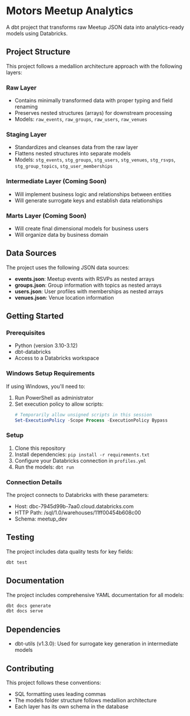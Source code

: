 # Motors Meetup Analytics

A dbt project that transforms raw Meetup JSON data into analytics-ready models using Databricks.

## Project Structure

This project follows a medallion architecture approach with the following layers:

### Raw Layer
- Contains minimally transformed data with proper typing and field renaming
- Preserves nested structures (arrays) for downstream processing
- Models: `raw_events`, `raw_groups`, `raw_users`, `raw_venues`

### Staging Layer
- Standardizes and cleanses data from the raw layer
- Flattens nested structures into separate models
- Models: `stg_events`, `stg_groups`, `stg_users`, `stg_venues`, `stg_rsvps`, `stg_group_topics`, `stg_user_memberships`

### Intermediate Layer (Coming Soon)
- Will implement business logic and relationships between entities
- Will generate surrogate keys and establish data relationships

### Marts Layer (Coming Soon)
- Will create final dimensional models for business users
- Will organize data by business domain

## Data Sources

The project uses the following JSON data sources:

- **events.json**: Meetup events with RSVPs as nested arrays
- **groups.json**: Group information with topics as nested arrays
- **users.json**: User profiles with memberships as nested arrays 
- **venues.json**: Venue location information

## Getting Started

### Prerequisites

- Python (version 3.10-3.12)
- dbt-databricks
- Access to a Databricks workspace

### Windows Setup Requirements

If using Windows, you'll need to:

1. Run PowerShell as administrator
2. Set execution policy to allow scripts:
   ```powershell
   # Temporarily allow unsigned scripts in this session
   Set-ExecutionPolicy -Scope Process -ExecutionPolicy Bypass
   ```

### Setup

1. Clone this repository
2. Install dependencies: `pip install -r requirements.txt`
3. Configure your Databricks connection in `profiles.yml`
4. Run the models: `dbt run`

### Connection Details

The project connects to Databricks with these parameters:
- Host: dbc-7945d99b-7aa0.cloud.databricks.com
- HTTP Path: /sql/1.0/warehouses/11ff00454b608c00
- Schema: meetup_dev

## Testing

The project includes data quality tests for key fields:
```bash
dbt test
```

## Documentation

The project includes comprehensive YAML documentation for all models:
```bash
dbt docs generate
dbt docs serve
```

## Dependencies

- dbt-utils (v1.3.0): Used for surrogate key generation in intermediate models

## Contributing

This project follows these conventions:
- SQL formatting uses leading commas
- The models folder structure follows medallion architecture
- Each layer has its own schema in the database
